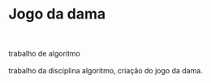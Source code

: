 # Jogo da dama<br><br>
trabalho de algoritmo<br><br>
trabalho da disciplina algoritmo, criação do jogo da dama.
